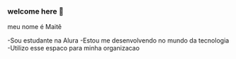 ### welcome here 💜

 meu nome é Maitê 

 -Sou estudante na Alura
 -Estou me desenvolvendo no mundo da tecnologia
 -Utilizo esse espaco para minha organizacao
